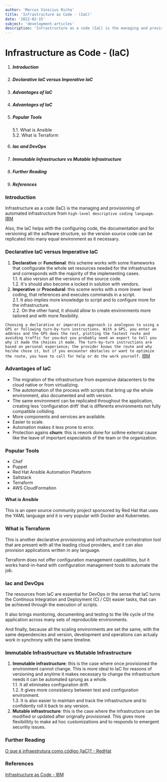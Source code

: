 ```yaml
---
author: 'Marcus Vinicius Richa'
title: 'Infrastructure as Code - (IaC)'
date: '2022-02-15'
subject: 'development-articles'
description: 'Infrastructure as a code (IaC) is the managing and provisioning of automated infrastructure from coding that also helps with the configuration, the documentation and the versioning all the software structure involved.'
---
```


# Infrastructure as Code - (IaC)

1. ##### Introduction  
2. ##### Declarative IaC versus Imperative IaC
3. ##### Advantages of IaC 
4. ##### Advantages of IaC
5. ##### Popular Tools       
	5.1. What is Ansible     
	5.2. What is Terraform     
6. ##### Iac and DevOps
7. ##### Immutable Infrastructure vs Mutable Infrastructure
8. ##### Further Reading
9. ##### References

### Introduction

Infrastructure as a code (IaC) is the managing and provisioning of automated infrastructure from `high-level descriptive coding language`.
[IBM](https://www.ibm.com/cloud/learn/infrastructure-as-code)

Also, the IaC helps with the configuring code, the documentation and for versioning all the software structure, so the version source code can be replicated into many equal environment as it necessary.


### Declarative IaC versus Imperative IaC

1. **Declarative** or **Functional**: this scheme works with some frameworks that configurate the whole set resources needed for the infrastructure and corresponds with the majority of the implementing cases.      
	1.1. It also version all the versions of the source code.      
	1.2. It's should also become a locked in solution with vendors.      
2. **Imperative** or **Procedural**: this sceme works with a more lower level coding, that references and executes commands in a script.      
	2.1. It also implies more knowledge to script and to configure more for the infrastructure.       
	2.2. On the other hand, it should allow to create environments more tailored and with more flexibility.      

`Choosing a declarative or imperative approach is analogous to using a GPS or following turn-by-turn instructions. With a GPS, you enter an address and the GPS does the rest, plotting the fastest route and avoiding traffic for you—but you probably need an expert to tell you why it made the choices it made. The turn-by-turn instructions are based on personal experience; the provider knows the route and why he/she chose it, but if you encounter obstacles or want to optimize the route, you have to call for help or do the work yourself.`
[IBM](https://www.ibm.com/cloud/learn/infrastructure-as-code)


### Advantages of IaC

- The migration of the infrastructure from expensive datacenters to the cloud native or from virtualizing.
- The autotomation of the process with scripts that bring up the whole environment, also documented and with version.
- The same environment can be replicated throughout the application, creating less 'configuration drift' that is differents environments not fully compatible colliding.
- More components and services are available.
- Easier to scale.
- Automation makes it less prone to error.
- Protection agains **churn**: this is rework done for so9me external cause like the leave of important especialists of the team or the organization.


### Popular Tools

- Chef
- Puppet
- Red Hat Ansible Automation Plataform
- Saltstack
- Terraform
- AWS CloudFormation

#### What is Ansible

This is an open source community project sponsored by Red Hat that uses the YAML language and it is very popular with Docker and Kubernetes.


### What is Terraform

This is another declarative provisioning and infrastructure orchestration tool that are present with all the leading cloud providers, and it can also provision applications written in any language.

Terraform does not offer configuration management capabilities, but it works hand-in-hand with configuration management tools to automate the job.


### Iac and DevOps

The resources from IaC are essential for DevOps in the sense that IaC turns the Continous Integration and Deployment (CI / CD) easier tasks, that can be achieved through the execution of scripts.

It also brings monitoring, documenting and testing to the life cycle of the application across many sets of reproducible environments.

And finally, because all the scaling environments are set the same, with the same dependencies and version, development and operations can actualy work in synchrony with the same timeline.


### Immutable Infrastructure vs Mutable Infrastructure


1. **Immutable infrastructure**: this is the case where once provisioned the environment cannot change. This is more ideal to IaC for reasons of versioning and anytime it makes necessary to change the infrastructure needs it can be automated sprung as a whole.     
	1.1. It all eliminates configuration drift.     
	1.2. It gives more consistancy between test and configuration environment.      
	1.3. It is also easier to maintain and track the infrastructure and to confidently roll it back to any version.
2. **Mutable infrastructure**: this is the case where the infrastructure can be modified or updated after originally provisioned. This gives more flexibilitity to make ad hoc customizations and to responds to emergent securitiy issues.



### Further Reading


[O que é infraestrutura como código (IaC)? - RedHat](https://www.redhat.com/pt-br/topics/automation/what-is-infrastructure-as-code-iac)


### References


[ Infrastructure as Code  - IBM](https://www.ibm.com/cloud/learn/infrastructure-as-code)

